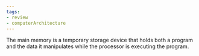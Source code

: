 ```yaml
---
tags:
- review
- computerArchitecture 
---
```


The main memory is a temporary storage device that holds both a program and the data it manipulates while the processor is executing the program.